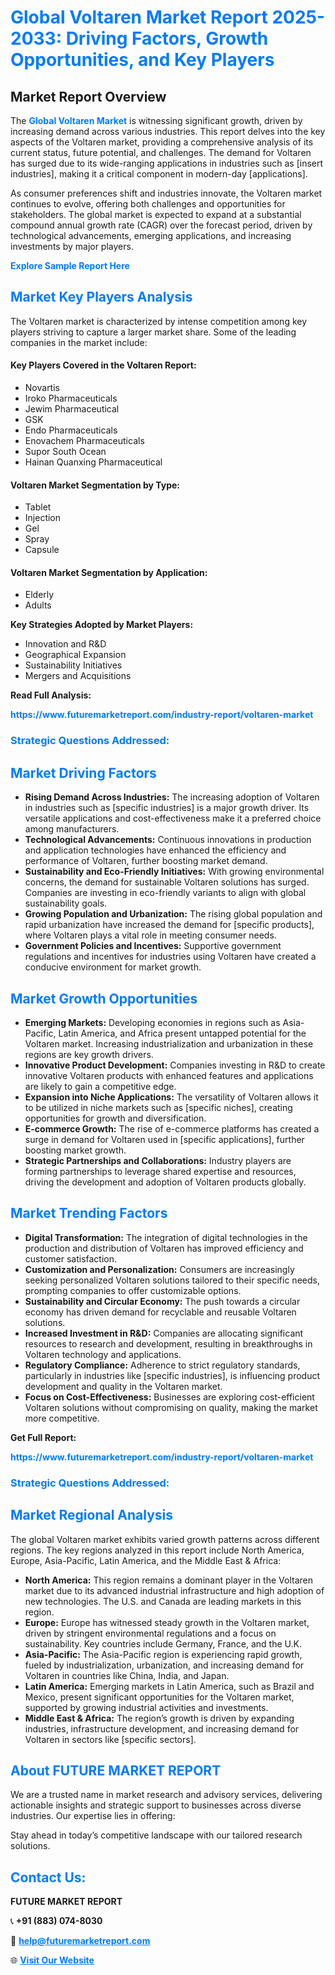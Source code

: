 <h1 style="color: #007BFF;">Global Voltaren Market Report 2025-2033: Driving Factors, Growth Opportunities, and Key Players</h1>

<section id="overview">
<h2>Market Report Overview</h2>
<p>The <a href="https://www.futuremarketreport.com/industry-report/voltaren-market" style="color: #007BFF; text-decoration: none;"><strong>Global Voltaren Market</strong></a> is witnessing significant growth, driven by increasing demand across various industries. This report delves into the key aspects of the Voltaren market, providing a comprehensive analysis of its current status, future potential, and challenges. The demand for Voltaren has surged due to its wide-ranging applications in industries such as [insert industries], making it a critical component in modern-day [applications].</p>
<p>As consumer preferences shift and industries innovate, the Voltaren market continues to evolve, offering both challenges and opportunities for stakeholders. The global market is expected to expand at a substantial compound annual growth rate (CAGR) over the forecast period, driven by technological advancements, emerging applications, and increasing investments by major players.</p>
</section>

<section id="overview">
<p><a href="https://www.futuremarketreport.com/request-sample/reportId=79506" style="color: #007BFF; text-decoration: none;"><strong>Explore Sample Report Here</strong></a></p>
</section>

<section id="key-players">
<h2 style="color: #007BFF;">Market Key Players Analysis</h2>
<p>The Voltaren market is characterized by intense competition among key players striving to capture a larger market share. Some of the leading companies in the market include:</p>
<h4>Key Players Covered in the Voltaren Report:</h4>
<ul><li>Novartis</li><li>Iroko Pharmaceuticals</li><li>Jewim Pharmaceutical</li><li>GSK</li><li>Endo Pharmaceuticals</li><li>Enovachem Pharmaceuticals</li><li>Supor South Ocean</li><li>Hainan Quanxing Pharmaceutical</li></ul>
<h4>Voltaren Market Segmentation by Type:</h4>
<ul><li>Tablet</li><li>Injection</li><li>Gel</li><li>Spray</li><li>Capsule</li></ul>

<h4>Voltaren Market Segmentation by Application:</h4>
<ul><li>Elderly</li><li>Adults</li></ul>
<p><strong>Key Strategies Adopted by Market Players:</strong></p>
<ul>
<li>Innovation and R&D</li>
<li>Geographical Expansion</li>
<li>Sustainability Initiatives</li>
<li>Mergers and Acquisitions</li>
</ul>
</section>

<section>
<p><strong>Read Full Analysis: </strong></p><a href="https://www.futuremarketreport.com/industry-report/voltaren-market" style="color: #007BFF; text-decoration: none;"><strong>https://www.futuremarketreport.com/industry-report/voltaren-market</strong></a>
<h3 style="color: #007BFF;">Strategic Questions Addressed:</h3>
</section>

<section id="driving-factors">
<h2 style="color: #007BFF;">Market Driving Factors</h2>
<ul>
<li><strong>Rising Demand Across Industries:</strong> The increasing adoption of Voltaren in industries such as [specific industries] is a major growth driver. Its versatile applications and cost-effectiveness make it a preferred choice among manufacturers.</li>
<li><strong>Technological Advancements:</strong> Continuous innovations in production and application technologies have enhanced the efficiency and performance of Voltaren, further boosting market demand.</li>
<li><strong>Sustainability and Eco-Friendly Initiatives:</strong> With growing environmental concerns, the demand for sustainable Voltaren solutions has surged. Companies are investing in eco-friendly variants to align with global sustainability goals.</li>
<li><strong>Growing Population and Urbanization:</strong> The rising global population and rapid urbanization have increased the demand for [specific products], where Voltaren plays a vital role in meeting consumer needs.</li>
<li><strong>Government Policies and Incentives:</strong> Supportive government regulations and incentives for industries using Voltaren have created a conducive environment for market growth.</li>
</ul>
</section>

<section id="growth-opportunities">
<h2 style="color: #007BFF;">Market Growth Opportunities</h2>
<ul>
<li><strong>Emerging Markets:</strong> Developing economies in regions such as Asia-Pacific, Latin America, and Africa present untapped potential for the Voltaren market. Increasing industrialization and urbanization in these regions are key growth drivers.</li>
<li><strong>Innovative Product Development:</strong> Companies investing in R&D to create innovative Voltaren products with enhanced features and applications are likely to gain a competitive edge.</li>
<li><strong>Expansion into Niche Applications:</strong> The versatility of Voltaren allows it to be utilized in niche markets such as [specific niches], creating opportunities for growth and diversification.</li>
<li><strong>E-commerce Growth:</strong> The rise of e-commerce platforms has created a surge in demand for Voltaren used in [specific applications], further boosting market growth.</li>
<li><strong>Strategic Partnerships and Collaborations:</strong> Industry players are forming partnerships to leverage shared expertise and resources, driving the development and adoption of Voltaren products globally.</li>
</ul>
</section>

<section id="trending-factors">
<h2 style="color: #007BFF;">Market Trending Factors</h2>
<ul>
<li><strong>Digital Transformation:</strong> The integration of digital technologies in the production and distribution of Voltaren has improved efficiency and customer satisfaction.</li>
<li><strong>Customization and Personalization:</strong> Consumers are increasingly seeking personalized Voltaren solutions tailored to their specific needs, prompting companies to offer customizable options.</li>
<li><strong>Sustainability and Circular Economy:</strong> The push towards a circular economy has driven demand for recyclable and reusable Voltaren solutions.</li>
<li><strong>Increased Investment in R&D:</strong> Companies are allocating significant resources to research and development, resulting in breakthroughs in Voltaren technology and applications.</li>
<li><strong>Regulatory Compliance:</strong> Adherence to strict regulatory standards, particularly in industries like [specific industries], is influencing product development and quality in the Voltaren market.</li>
<li><strong>Focus on Cost-Effectiveness:</strong> Businesses are exploring cost-efficient Voltaren solutions without compromising on quality, making the market more competitive.</li>
</ul>
</section>

<section>
<p><strong>Get Full Report: </strong></p><a href="https://www.futuremarketreport.com/industry-report/voltaren-market" style="color: #007BFF; text-decoration: none;"><strong>https://www.futuremarketreport.com/industry-report/voltaren-market</strong></a>
<h3 style="color: #007BFF;">Strategic Questions Addressed:</h3>
</section>


<section id="regional-analysis">
<h2 style="color: #007BFF;">Market Regional Analysis</h2>
<p>The global Voltaren market exhibits varied growth patterns across different regions. The key regions analyzed in this report include North America, Europe, Asia-Pacific, Latin America, and the Middle East & Africa:</p>
<ul>
<li><strong>North America:</strong> This region remains a dominant player in the Voltaren market due to its advanced industrial infrastructure and high adoption of new technologies. The U.S. and Canada are leading markets in this region.</li>
<li><strong>Europe:</strong> Europe has witnessed steady growth in the Voltaren market, driven by stringent environmental regulations and a focus on sustainability. Key countries include Germany, France, and the U.K.</li>
<li><strong>Asia-Pacific:</strong> The Asia-Pacific region is experiencing rapid growth, fueled by industrialization, urbanization, and increasing demand for Voltaren in countries like China, India, and Japan.</li>
<li><strong>Latin America:</strong> Emerging markets in Latin America, such as Brazil and Mexico, present significant opportunities for the Voltaren market, supported by growing industrial activities and investments.</li>
<li><strong>Middle East & Africa:</strong> The region’s growth is driven by expanding industries, infrastructure development, and increasing demand for Voltaren in sectors like [specific sectors].</li>
</ul>
</section>

<footer>
<h2 style="color: #007BFF;">About FUTURE MARKET REPORT</h2>
<p>We are a trusted name in market research and advisory services, delivering actionable insights and strategic support to businesses across diverse industries. Our expertise lies in offering:</p>

<p>Stay ahead in today’s competitive landscape with our tailored research solutions.</p>

<h2 style="color: #007BFF;">Contact Us:</h2>
<p><strong>FUTURE MARKET REPORT</strong></p>
<p>📞 <strong>+91 (883) 074-8030</strong></p>
<p>📧 <strong><a href="mailto:help@futuremarketreport.com" style="color: #007BFF;">help@futuremarketreport.com</a></strong></p>
<p>🌐 <strong><a href="https://www.futuremarketreport.com/" style="color: #007BFF;">Visit Our Website</a></strong></p>
</footer>